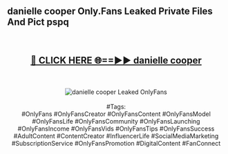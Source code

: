 <h2>danielle cooper Only.Fans Leaked Private Files And Pict pspq</h2>
<br>
<div align="center">
<h2><a href="https://mediafiles.top/danielle_cooper" rel="nofollow">🔴 CLICK HERE 🌐==►► danielle cooper</a></h2>
<br>
<br>
<a href="https://mediafiles.top/danielle_cooper" rel="nofollow" data-target="animated-image.originalLink"><img src="https://i.ibb.co.com/WyWwxjT/player-gif2.gif" alt="danielle cooper Leaked OnlyFans" style="max-width: 100%; display: inline-block;" data-target="animated-image.originalImage"></a>
<br><br>
#Tags:
<br>
#OnlyFans #OnlyFansCreator #OnlyFansContent #OnlyFansModel #OnlyFansLife #OnlyFansCommunity #OnlyFansLaunching #OnlyFansIncome #OnlyFansVids #OnlyFansTips #OnlyFansSuccess #AdultContent #ContentCreator #InfluencerLife #SocialMediaMarketing #SubscriptionService #OnlyFansPromotion #DigitalContent #FanConnect
</div>
<br>